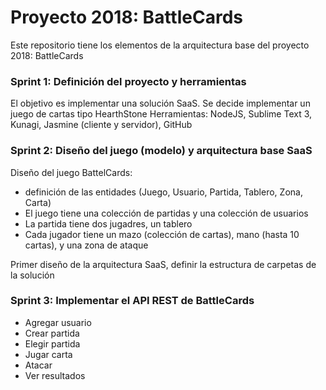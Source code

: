 # Proyecto 2018: BattleCards

Este repositorio tiene los elementos de la arquitectura base del proyecto 2018: BattleCards

### Sprint 1: Definición del proyecto y herramientas
El objetivo es implementar una solución SaaS.
Se decide implementar un juego de cartas tipo HearthStone
Herramientas: NodeJS, Sublime Text 3, Kunagi, Jasmine (cliente y servidor), GitHub

### Sprint 2: Diseño del juego (modelo) y arquitectura base SaaS
Diseño del juego BattelCards: 
- definición de las entidades (Juego, Usuario, Partida, Tablero, Zona, Carta)
- El juego tiene una colección de partidas y una colección de usuarios
- La partida tiene dos jugadres, un tablero
- Cada jugador tiene un mazo (colección de cartas), mano (hasta 10 cartas), y una zona de ataque

Primer diseño de la arquitectura SaaS, definir la estructura de carpetas de la solución

### Sprint 3: Implementar el API REST de BattleCards
- Agregar usuario
- Crear partida
- Elegir partida
- Jugar carta
- Atacar
- Ver resultados
